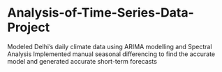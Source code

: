 # Analysis-of-Time-Series-Data-Project
Modeled Delhi’s daily climate data using ARIMA modelling and Spectral Analysis Implemented manual seasonal differencing to find the accurate model and generated accurate short-term forecasts
